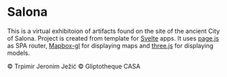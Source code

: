 # Salona

This is a virtual exhibitoion of artifacts found on the site of the ancient City of Salona. Project is created from template for [Svelte](https://svelte.dev) apps. It uses [page.js](https://visionmedia.github.io/page.js/) as SPA router, [Mapbox-gl](https://docs.mapbox.com/mapbox-gl-js/api/) for displaying maps and [three.js](https://threejs.org/) for displaying models.

© Trpimir Jeronim Ježić
© Gliptotheque CASA